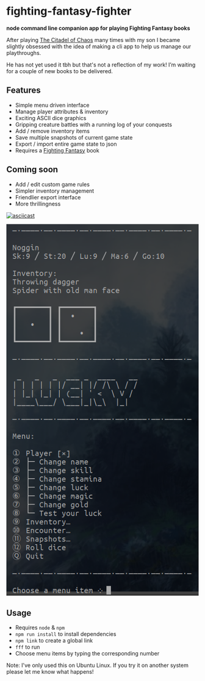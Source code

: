 # fighting-fantasy-fighter

__node command line companion app for playing Fighting Fantasy books__

After playing [The Citadel of Chaos](https://en.wikipedia.org/wiki/The_Citadel_of_Chaos) many times with my son I became slightly obsessed with the idea of making a cli app to help us manage our playthroughs.

He has not yet used it tbh but that's not a reflection of my work! I’m waiting for a couple of new books to be delivered.

## Features

* Simple menu driven interface
* Manage player attributes & inventory
* Exciting ASCII dice graphics
* Gripping creature battles with a running log of your conquests
* Add / remove inventory items
* Save multiple snapshots of current game state
* Export / import entire game state to json
* Requires a [Fighting Fantasy](https://www.fightingfantasy.com/) book

## Coming soon

* Add / edit custom game rules
* Simpler inventory management
* Friendlier export interface
* More thrillingness

[![asciicast](https://asciinema.org/a/NyuH60uscxmMojHMget8f0Itq.svg)](https://asciinema.org/a/NyuH60uscxmMojHMget8f0Itq)

![Screengrab of the app](./fff-grab.png)

## Usage

* Requires `node` & `npm`
* `npm run install` to install dependencies
* `npm link` to create a global link
* `fff` to run
* Choose menu items by typing the corresponding number

Note: I've only used this on Ubuntu Linux. If you try it on another system please let me know what happens!